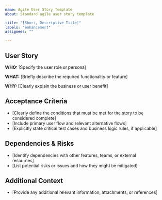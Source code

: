 ```yaml
---
name: Agile User Story Template
about: Standard agile user story template 

title: "[Short, Descriptive Title]"
labels: "enhancement"
assignees: ""

---
```


## User Story

**WHO:** [Specify the user role or persona]

**WHAT:** [Briefly describe the required functionality or feature]

**WHY:** [Clearly explain the business or user benefit]

<!--
Guidance:
- Ensure your story aligns with the INVEST criteria: Independent, Negotiable, Valuable, Estimable, Small, Testable
- Refer to [INVEST framework](https://github.com/Jan-IngenHousz-Institute/open-jii/wiki/Definition-of-Ready-%E2%80%90-DoR#invest-criteria)
-->

## Acceptance Criteria

- [Clearly define the conditions that must be met for the story to be considered complete]
- [Include primary user flow and relevant alternative flows]
- [Explicitly state critical test cases and business logic rules, if applicable]

<!-- For detailed guidance, see [Acceptance Criteria Guidelines](https://github.com/Jan-IngenHousz-Institute/open-jii/wiki/Definition-of-Ready-%E2%80%90-DoR#acceptance-criteria) -->

<!--
## Definition of Ready (DoR)
- Clearly defined, independent, and estimable scope
- Sized to fit within a sprint
- Testable acceptance criteria
- Dependencies and necessary designs/mockups identified

For more details, see [Definition of Ready (DoR)](https://github.com/Jan-IngenHousz-Institute/open-jii/wiki/Definition-of-Ready-%E2%80%90-DoR)

## Definition of Done (DoD)
- Implementation meets team standards
- Automated tests passing
- Peer-reviewed
- Functional and UX/UI validations successful
- Deployed and monitored in production

For complete details, see [Definition of Done (DoD)](https://github.com/Jan-IngenHousz-Institute/open-jii/wiki/Definition-of-Done-%E2%80%90-DoD)
-->

## Dependencies & Risks

- [Identify dependencies with other features, teams, or external resources]
- [List potential risks or issues and how they might be mitigated]

## Additional Context

- [Provide any additional relevant information, attachments, or references]